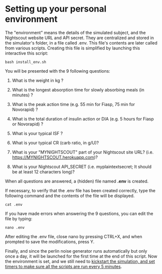 # Setting up your personal environment

The "environment" means the details of the simulated subject, and the Nightscout website URL and API secret. They are centralized and stored in the simulator's folder, in a file called .env. This file's contents are later called from various scripts. Creating this file is simplified by launching this interactive this script:

```
bash install_env.sh
```

You will be presented with the 9 following questions:

1. What is the weight in kg ?
   
2. What is the longest absorption time for slowly absorbing meals (in minutes) ?
   
3. What is the peak action time (e.g. 55 min for Fiasp, 75 min for Novorapid) ?
   
4. What is the total duration of insulin action or DIA (e.g. 5 hours for Fiasp or Novorapid) ?
   
5. What is your typical ISF ? 
   
6.  What is your typical CR (carb ratio, in g/U)?
   
7.  What is your "MYNIGHTSCOUT" part of your Nightscout site URL? (i.e. https://MYNIGHTSCOUT.herokuapp.com)?
   
8.  What is your Nightscout API_SECRET (i.e. myplaintextsecret; It should be at least 12 characters long)?

When all questions are answered, a (hidden) file named **.env** is created.

If necessary, to verify that the .env file has been created correctly, type the following command and the contents of the file will be displayed.
```
cat .env 
```
If you have made errors when answering the 9 questions, you can edit the file by typing:

```
nano .env
```

After editing the .env file, close nano by pressing CTRL+X, and when prompted to save the modifications, press Y.

Finally, and since the perlin noise generator runs automatically but only once a day, it will be launched for the first time at the end of this script. Now the environment is set, and we still need to [kickstart the simulation, and set timers to make sure all the scripts are run every 5 minutes](kickstart.md).
